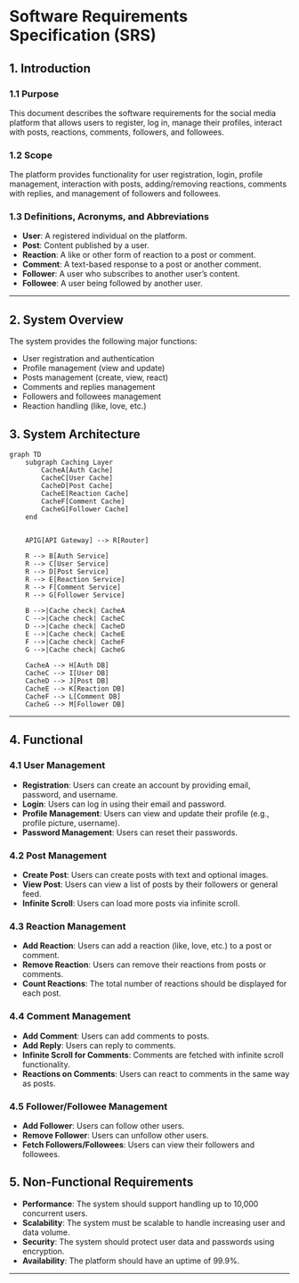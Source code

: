 # Software Requirements Specification (SRS)

## 1. Introduction

### 1.1 Purpose

This document describes the software requirements for the social media platform that allows users to register, log in, manage their profiles, interact with posts, reactions, comments, followers, and followees.

### 1.2 Scope

The platform provides functionality for user registration, login, profile management, interaction with posts, adding/removing reactions, comments with replies, and management of followers and followees.

### 1.3 Definitions, Acronyms, and Abbreviations

- **User**: A registered individual on the platform.
- **Post**: Content published by a user.
- **Reaction**: A like or other form of reaction to a post or comment.
- **Comment**: A text-based response to a post or another comment.
- **Follower**: A user who subscribes to another user’s content.
- **Followee**: A user being followed by another user.

---

## 2. System Overview

The system provides the following major functions:

- User registration and authentication
- Profile management (view and update)
- Posts management (create, view, react)
- Comments and replies management
- Followers and followees management
- Reaction handling (like, love, etc.)

## 3. System Architecture

```mermaid
graph TD
    subgraph Caching Layer
        CacheA[Auth Cache]
        CacheC[User Cache]
        CacheD[Post Cache]
        CacheE[Reaction Cache]
        CacheF[Comment Cache]
        CacheG[Follower Cache]
    end


    APIG[API Gateway] --> R[Router]

    R --> B[Auth Service]
    R --> C[User Service]
    R --> D[Post Service]
    R --> E[Reaction Service]
    R --> F[Comment Service]
    R --> G[Follower Service]

    B -->|Cache check| CacheA
    C -->|Cache check| CacheC
    D -->|Cache check| CacheD
    E -->|Cache check| CacheE
    F -->|Cache check| CacheF
    G -->|Cache check| CacheG

    CacheA --> H[Auth DB]
    CacheC --> I[User DB]
    CacheD --> J[Post DB]
    CacheE --> K[Reaction DB]
    CacheF --> L[Comment DB]
    CacheG --> M[Follower DB]
```

---

## 4. Functional

### 4.1 User Management

- **Registration**: Users can create an account by providing email, password, and username.
- **Login**: Users can log in using their email and password.
- **Profile Management**: Users can view and update their profile (e.g., profile picture, username).
- **Password Management**: Users can reset their passwords.

### 4.2 Post Management

- **Create Post**: Users can create posts with text and optional images.
- **View Post**: Users can view a list of posts by their followers or general feed.
- **Infinite Scroll**: Users can load more posts via infinite scroll.

### 4.3 Reaction Management

- **Add Reaction**: Users can add a reaction (like, love, etc.) to a post or comment.
- **Remove Reaction**: Users can remove their reactions from posts or comments.
- **Count Reactions**: The total number of reactions should be displayed for each post.

### 4.4 Comment Management

- **Add Comment**: Users can add comments to posts.
- **Add Reply**: Users can reply to comments.
- **Infinite Scroll for Comments**: Comments are fetched with infinite scroll functionality.
- **Reactions on Comments**: Users can react to comments in the same way as posts.

### 4.5 Follower/Followee Management

- **Add Follower**: Users can follow other users.
- **Remove Follower**: Users can unfollow other users.
- **Fetch Followers/Followees**: Users can view their followers and followees.

## 5. Non-Functional Requirements

- **Performance**: The system should support handling up to 10,000 concurrent users.
- **Scalability**: The system must be scalable to handle increasing user and data volume.
- **Security**: The system should protect user data and passwords using encryption.
- **Availability**: The platform should have an uptime of 99.9%.

---
